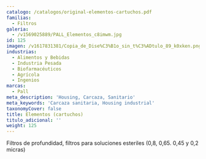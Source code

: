 ```yaml
---
catalogo: /catalogos/original-elementos-cartuchos.pdf
familias:
  - Filtros
galeria:
  - /v1569025889/PALL_Elementos_c8imwm.jpg
id: 125
imagen: /v1617831381/Copia_de_Dise%C3%B1o_sin_t%C3%ADtulo_89_k0xken.png
industrias:
  - Alimentos y Bebidas
  - Industria Pesada
  - Biofarmacéuticos
  - Agrícola
  - Ingenios
marcas:
  - Pall
meta_description: 'Housing, Carcaza, Sanitario'
meta_keywords: 'Carcaza sanitaria, Housing industrial'
taxonomyCover: false
title: Elementos (cartuchos)
titulo_adicional: ''
weight: 125
---
```



<p>Filtros de profundidad, filtros para soluciones esteriles (0,8, 0,65. 0,45 y 0,2 micras)</p>
